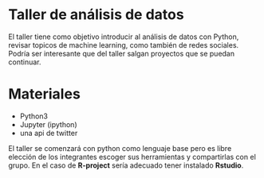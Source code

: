 Taller de análisis de datos
===========================

El taller tiene como objetivo introducir al análisis de datos con Python, revisar topicos de machine learning, como también de redes sociales. Podría ser interesante que del taller salgan proyectos que se puedan continuar. 

Materiales
==========
<ul>
    <li> Python3 </li>
    <li> Jupyter (ipython) </li>
    <li> una api de twitter </li>

</ul>

El taller se comenzará con python como lenguaje base pero es libre elección de los integrantes escoger sus herramientas y compartirlas con el grupo. En el caso de **R-project** sería adecuado tener instalado **Rstudio**.


